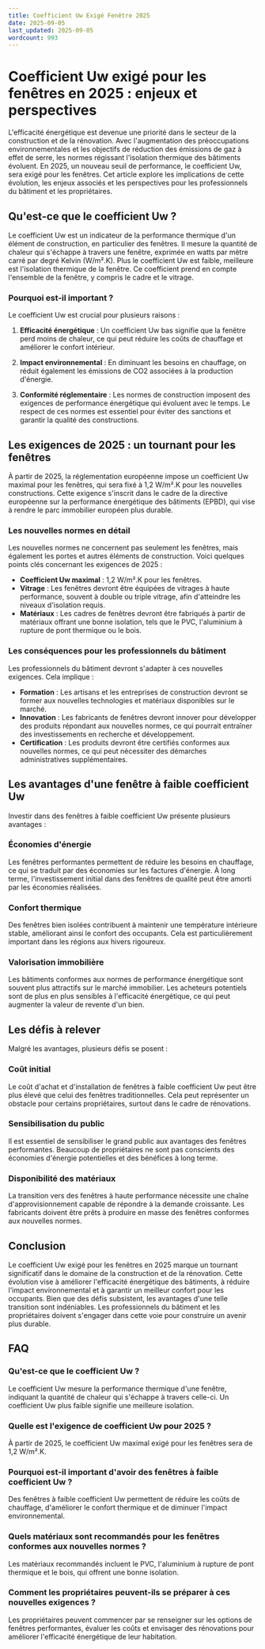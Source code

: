 ```yaml
---
title: Coefficient Uw Exigé Fenêtre 2025
date: 2025-09-05
last_updated: 2025-09-05
wordcount: 993
---
```


# Coefficient Uw exigé pour les fenêtres en 2025 : enjeux et perspectives

L'efficacité énergétique est devenue une priorité dans le secteur de la construction et de la rénovation. Avec l'augmentation des préoccupations environnementales et les objectifs de réduction des émissions de gaz à effet de serre, les normes régissant l'isolation thermique des bâtiments évoluent. En 2025, un nouveau seuil de performance, le coefficient Uw, sera exigé pour les fenêtres. Cet article explore les implications de cette évolution, les enjeux associés et les perspectives pour les professionnels du bâtiment et les propriétaires.

## Qu'est-ce que le coefficient Uw ?

Le coefficient Uw est un indicateur de la performance thermique d'un élément de construction, en particulier des fenêtres. Il mesure la quantité de chaleur qui s'échappe à travers une fenêtre, exprimée en watts par mètre carré par degré Kelvin (W/m².K). Plus le coefficient Uw est faible, meilleure est l'isolation thermique de la fenêtre. Ce coefficient prend en compte l'ensemble de la fenêtre, y compris le cadre et le vitrage.

### Pourquoi est-il important ?

Le coefficient Uw est crucial pour plusieurs raisons :

1. **Efficacité énergétique** : Un coefficient Uw bas signifie que la fenêtre perd moins de chaleur, ce qui peut réduire les coûts de chauffage et améliorer le confort intérieur.
   
2. **Impact environnemental** : En diminuant les besoins en chauffage, on réduit également les émissions de CO2 associées à la production d'énergie.

3. **Conformité réglementaire** : Les normes de construction imposent des exigences de performance énergétique qui évoluent avec le temps. Le respect de ces normes est essentiel pour éviter des sanctions et garantir la qualité des constructions.

## Les exigences de 2025 : un tournant pour les fenêtres

À partir de 2025, la réglementation européenne impose un coefficient Uw maximal pour les fenêtres, qui sera fixé à 1,2 W/m².K pour les nouvelles constructions. Cette exigence s'inscrit dans le cadre de la directive européenne sur la performance énergétique des bâtiments (EPBD), qui vise à rendre le parc immobilier européen plus durable.

### Les nouvelles normes en détail

Les nouvelles normes ne concernent pas seulement les fenêtres, mais également les portes et autres éléments de construction. Voici quelques points clés concernant les exigences de 2025 :

- **Coefficient Uw maximal** : 1,2 W/m².K pour les fenêtres.
- **Vitrage** : Les fenêtres devront être équipées de vitrages à haute performance, souvent à double ou triple vitrage, afin d'atteindre les niveaux d'isolation requis.
- **Matériaux** : Les cadres de fenêtres devront être fabriqués à partir de matériaux offrant une bonne isolation, tels que le PVC, l'aluminium à rupture de pont thermique ou le bois.

### Les conséquences pour les professionnels du bâtiment

Les professionnels du bâtiment devront s'adapter à ces nouvelles exigences. Cela implique :

- **Formation** : Les artisans et les entreprises de construction devront se former aux nouvelles technologies et matériaux disponibles sur le marché.
- **Innovation** : Les fabricants de fenêtres devront innover pour développer des produits répondant aux nouvelles normes, ce qui pourrait entraîner des investissements en recherche et développement.
- **Certification** : Les produits devront être certifiés conformes aux nouvelles normes, ce qui peut nécessiter des démarches administratives supplémentaires.

## Les avantages d'une fenêtre à faible coefficient Uw

Investir dans des fenêtres à faible coefficient Uw présente plusieurs avantages :

### Économies d'énergie

Les fenêtres performantes permettent de réduire les besoins en chauffage, ce qui se traduit par des économies sur les factures d'énergie. À long terme, l'investissement initial dans des fenêtres de qualité peut être amorti par les économies réalisées.

### Confort thermique

Des fenêtres bien isolées contribuent à maintenir une température intérieure stable, améliorant ainsi le confort des occupants. Cela est particulièrement important dans les régions aux hivers rigoureux.

### Valorisation immobilière

Les bâtiments conformes aux normes de performance énergétique sont souvent plus attractifs sur le marché immobilier. Les acheteurs potentiels sont de plus en plus sensibles à l'efficacité énergétique, ce qui peut augmenter la valeur de revente d'un bien.

## Les défis à relever

Malgré les avantages, plusieurs défis se posent :

### Coût initial

Le coût d'achat et d'installation de fenêtres à faible coefficient Uw peut être plus élevé que celui des fenêtres traditionnelles. Cela peut représenter un obstacle pour certains propriétaires, surtout dans le cadre de rénovations.

### Sensibilisation du public

Il est essentiel de sensibiliser le grand public aux avantages des fenêtres performantes. Beaucoup de propriétaires ne sont pas conscients des économies d'énergie potentielles et des bénéfices à long terme.

### Disponibilité des matériaux

La transition vers des fenêtres à haute performance nécessite une chaîne d'approvisionnement capable de répondre à la demande croissante. Les fabricants doivent être prêts à produire en masse des fenêtres conformes aux nouvelles normes.

## Conclusion

Le coefficient Uw exigé pour les fenêtres en 2025 marque un tournant significatif dans le domaine de la construction et de la rénovation. Cette évolution vise à améliorer l'efficacité énergétique des bâtiments, à réduire l'impact environnemental et à garantir un meilleur confort pour les occupants. Bien que des défis subsistent, les avantages d'une telle transition sont indéniables. Les professionnels du bâtiment et les propriétaires doivent s'engager dans cette voie pour construire un avenir plus durable.

## FAQ

### Qu'est-ce que le coefficient Uw ?

Le coefficient Uw mesure la performance thermique d'une fenêtre, indiquant la quantité de chaleur qui s'échappe à travers celle-ci. Un coefficient Uw plus faible signifie une meilleure isolation.

### Quelle est l'exigence de coefficient Uw pour 2025 ?

À partir de 2025, le coefficient Uw maximal exigé pour les fenêtres sera de 1,2 W/m².K.

### Pourquoi est-il important d'avoir des fenêtres à faible coefficient Uw ?

Des fenêtres à faible coefficient Uw permettent de réduire les coûts de chauffage, d'améliorer le confort thermique et de diminuer l'impact environnemental.

### Quels matériaux sont recommandés pour les fenêtres conformes aux nouvelles normes ?

Les matériaux recommandés incluent le PVC, l'aluminium à rupture de pont thermique et le bois, qui offrent une bonne isolation.

### Comment les propriétaires peuvent-ils se préparer à ces nouvelles exigences ?

Les propriétaires peuvent commencer par se renseigner sur les options de fenêtres performantes, évaluer les coûts et envisager des rénovations pour améliorer l'efficacité énergétique de leur habitation.